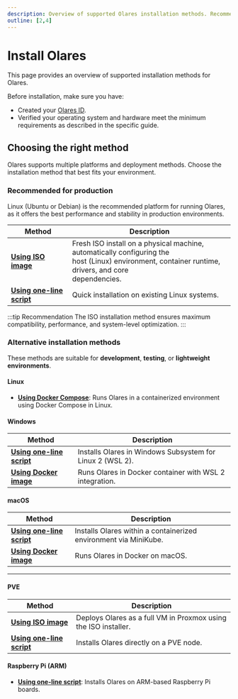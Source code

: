 ```yaml
---
description: Overview of supported Olares installation methods. Recommended for Linux environments via ISO image or installation script. Other platforms like macOS, Windows, PVE, and Raspberry Pi are supported for testing and development.
outline: [2,4]
---
```


# Install Olares

This page provides an overview of supported installation methods for Olares.

Before installation, make sure you have:
- Created your [Olares ID](create-olares-id.md).
- Verified your operating system and hardware meet the minimum requirements as described in the specific guide.

## Choosing the right method

Olares supports multiple platforms and deployment methods. Choose the installation method that best fits your environment.

### Recommended for production

Linux (Ubuntu or Debian) is the recommended platform for running Olares, as it offers the best performance and stability in production environments.

| Method                                               | Description |
|------------------------------------------------------|--------------|
| [**Using ISO image**](install-linux-iso.md)          | Fresh ISO install on a physical machine, automatically configuring the <br/>host (Linux) environment, container runtime, drivers, and core <br/>dependencies. |
| [**Using one-line script**](install-linux-script.md) | Quick installation on existing Linux systems. |

:::tip Recommendation
The ISO installation method ensures maximum compatibility, performance, and system-level optimization.
:::

### Alternative installation methods

These methods are suitable for **development**, **testing**, or **lightweight environments**. 

#### Linux

- [**Using Docker Compose**](install-linux-docker.md): Runs Olares in a containerized environment using Docker Compose in Linux.


#### Windows

| Method                                                 | Description                                              |  
|--------------------------------------------------------|----------------------------------------------------------| 
| [**Using one-line script**](install-windows-script.md) | Installs Olares in Windows Subsystem for Linux 2 (WSL 2). |
| [**Using Docker image**](install-windows-docker.md)           | Runs Olares in Docker container with WSL 2 integration.  |

#### macOS

| Method                                         | Description                                                     |  
|------------------------------------------------|-----------------------------------------------------------------| 
| [**Using one-line script**](install-mac-script.md) | Installs Olares within a containerized environment via MiniKube. |  
| [**Using Docker image**](install-mac-docker.md) | Runs Olares in Docker on macOS.                          |  
---

#### PVE

| Method                                          | Description | 
|-------------------------------------------------|--------------| 
| [**Using ISO image**](install-pve-iso.md)             | Deploys Olares as a full VM in Proxmox using the ISO installer. | 
| [**Using one-line script**](install-pve-script.md) | Installs Olares directly on a PVE node. | 

 #### Raspberry Pi (ARM)

- [**Using one-line script**](install-raspberry-pi.md): Installs Olares on ARM-based Raspberry Pi boards. 

